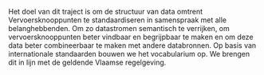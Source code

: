 Het doel van dit traject is om de structuur van data omtrent Vervoersknooppunten te standaardiseren in samenspraak met alle belanghebbenden. Om zo datastromen semantisch te verrijken, om vervoersknooppunten beter vindbaar en begrijpbaar te maken en om deze data beter combineerbaar te maken met andere databronnen. Op basis van internationale standaarden bouwen we het vocabularium op. We brengen dit in lijn met de geldende Vlaamse regelgeving.
